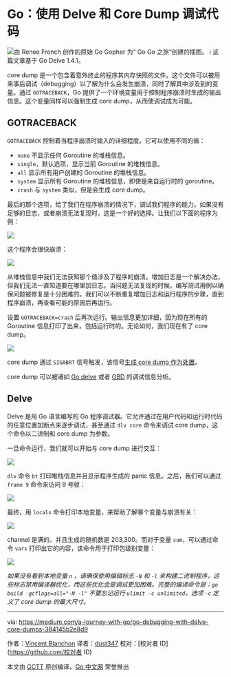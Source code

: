 # Go：使用 Delve 和 Core Dump 调试代码

![由 Renee French 创作的原始 Go Gopher 为“ Go Go 之旅”创建的插图。](https://github.com/studygolang/gctt-images2/blob/master/20200523-Go-Debugging-with-Delve-and-Core-Dumps/Illustration.png?raw=true)
ℹ️ 这篇文章基于 Go Delve 1.4.1。

core dump 是一个包含着意外终止的程序其内存快照的文件。这个文件可以被用来事后调试（debugging）以了解为什么会发生崩溃，同时了解其中涉及到的变量。通过 `GOTRACEBACK`，Go 提供了一个环境变量用于控制程序崩溃时生成的输出信息。这个变量同样可以强制生成 core dump，从而使调试成为可能。

## GOTRACEBACK
`GOTRACEBACK` 控制着当程序崩溃时输入的详细程度。它可以使用不同的值：

- `none` 不显示任何 Goroutine 的堆栈信息。
- `single`，默认选项，显示当前 Goroutine 的堆栈信息。
- `all` 显示所有用户创建的 Goroutine 的堆栈信息。
- `system` 显示所有 Goroutine 的堆栈信息，即使是来自运行时的 goroutine。
- `crash` 与 `system` 类似，但是会生成 core dump。

最后的那个选项，给了我们在程序崩溃的情况下，调试我们程序的能力。如果没有足够的日志，或者崩溃无法复现时，这是一个好的选择。让我们以下面的程序为例：

![](https://github.com/studygolang/gctt-images2/blob/master/20200523-Go-Debugging-with-Delve-and-Core-Dumps/example-program.png?raw=true)

这个程序会很快崩溃：

![](https://github.com/studygolang/gctt-images2/blob/master/20200523-Go-Debugging-with-Delve-and-Core-Dumps/crash.png?raw=true)

从堆栈信息中我们无法获知那个值涉及了程序的崩溃。增加日志是一个解决办法，但我们无法一直知道要在哪里加日志。当问题无法复现的时候，编写测试用例以确保问题被修复是十分困难的。我们可以不断重复增加日志和运行程序的步骤，直到程序崩溃，再查看可能的原因后再运行。

设置 `GOTRACEBACK=crash` 后再次运行。输出信息更加详细，因为现在所有的 Goroutine 信息打印了出来，包括运行时的。无论如何，我们现在有了 core dump。

![](https://github.com/studygolang/gctt-images2/blob/master/20200523-Go-Debugging-with-Delve-and-Core-Dumps/core-dump.png?raw=true)

core dump 通过 `SIGABRT` 信号触发，该信号[生成 core dump 作为处置](http://man7.org/linux/man-pages/man7/signal.7.html)。

core dump 可以被诸如 [Go delve](https://github.com/go-delve/delve) 或者 [GBD](https://www.gnu.org/s/gdb/) 的调试信息分析。

## Delve
Delve 是用 Go 语言编写的 Go 程序调试器。它允许通过在用户代码和运行时代码的任意位置加断点来逐步调试，甚至通过 `dlv core` 命令来调试 core dump，这个命令以二进制和 core dump 为参数。

一旦命令运行，我们就可以开始与 core dump 进行交互：

![](https://github.com/studygolang/gctt-images2/blob/master/20200523-Go-Debugging-with-Delve-and-Core-Dumps/interacting-with-the-core-dump.png?raw=true)

`dlv` 命令 `bt` 打印堆栈信息并且显示程序生成的 panic 信息。之后，我们可以通过 `frame 9` 命令来访问 9 号帧：

![](https://github.com/studygolang/gctt-images2/blob/master/20200523-Go-Debugging-with-Delve-and-Core-Dumps/frame9.png?raw=true)

最终，用 `locals` 命令打印本地变量，来帮助了解哪个变量与崩溃有关：

![](https://github.com/studygolang/gctt-images2/blob/master/20200523-Go-Debugging-with-Delve-and-Core-Dumps/value-was-involved-in-the-crash.png?raw=true)

channel 是满的，并且生成的随机数是 203,300。而对于变量 `sum`，可以通过命令 `vars` 打印出它的内容，该命令用于打印包级别变量：

![](https://github.com/studygolang/gctt-images2/blob/master/20200523-Go-Debugging-with-Delve-and-Core-Dumps/prints-the-package-variables.png?raw=true)

*如果没有看到本地变量 `n` ，请确保使用编辑标志 `-N` 和 `-l` 来构建二进制程序，这些标志禁用编译器优化，而这些优化会是调试更加困难。完整的编译命令是：`go build -gcflags=all="-N -l"` 不要忘记运行 `ulimit -c unlimited`，选项 `-c` 定义了 core dump 的最大尺寸。*

---
via: https://medium.com/a-journey-with-go/go-debugging-with-delve-core-dumps-384145b2e8d9

作者：[Vincent Blanchon](https://medium.com/@blanchon.vincent)
译者：[dust347](https://github.com/dust347)
校对：[校对者 ID](https://github.com/校对者 ID)

本文由 [GCTT](https://github.com/studygolang/GCTT) 原创编译，[Go 中文网](https://studygolang.com/) 荣誉推出
